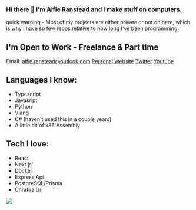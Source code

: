 ### Hi there 👋 I'm **Alfie Ranstead** and I make stuff on computers.

quick warning - Most of my projects are either private or not on here, which is why I have so few repos relative to how long I've been programming.

## I'm Open to Work - Freelance & Part time
Email: alfie.ranstead@outlook.com
[Personal Website](alfieranstead.com)
[Twitter](twitter.com/alfieranstead)
[Youtube](youtube.com/c/unofedeo)

## Languages I know:
 - Typescript
 - Javasript
 - Python
 - Vlang
 - C# (haven't used this in a couple years)
 - A little bit of x86 Assembly

## Tech I love:
 - React
 - Next.js
 - Docker
 - Express Api
 - PostgreSQL/Prisma
 - Chrakra Ui

![](https://komarev.com/ghpvc/?username=AlfieRan)
